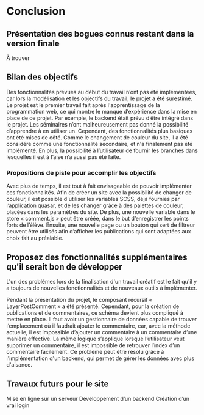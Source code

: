 

# Conclusion 

## Présentation des bogues connus restant dans la version finale  

À trouver

## Bilan des objectifs

Des fonctionnalités prévues au début du travail n’ont pas été implémentées, car lors la modélisation et les objectifs du travail, le projet a été surestimé. Le projet est le premier travail fait après l'apprentissage de la programmation web, ce qui montre le manque d’expérience dans la mise en place de ce projet. Par exemple, le backend était prévu d’être intégré dans le projet. Les séminaires n’ont malheureusement pas donné la possibilité d’apprendre à en utiliser un. Cependant, des fonctionnalités plus basiques ont été mises de côté. Comme le changement de couleur du site, il a été considéré comme une fonctionnalité secondaire, et n'a finalement pas été implémenté. En plus, la possibilité à l’utilisateur de fournir les branches dans lesquelles il est à l’aise n’a aussi pas été faite.

### Propositions de piste pour accomplir les objectifs  

Avec plus de temps, il est tout à fait envisageable de pouvoir implémenter ces fonctionnalités. Afin de créer un site avec la possibilité de changer de couleur, il est possible d'utiliser les variables SCSS, déjà fournies par l’application quasar, et de les changer grâce à des palettes de couleur, placées dans les paramètres du site. De plus, une nouvelle variable dans le store « comment.js » peut être créée, dans le but d’enregistrer les points forts de l’élève. Ensuite, une nouvelle page ou un bouton qui sert de filtreur peuvent être utilisés afin d’afficher les publications qui sont adaptées aux choix fait au préalable.

## Proposez des fonctionnalités supplémentaires qu'il serait bon de développer 

L'un des problèmes lors de la finalisation d'un travail créatif est le fait qu'il y a toujours de nouvelles fonctionnalités et de nouveaux outils à implémenter. 

Pendant la présentation du projet, le composant récursif « LayerPostComment » a été présenté. Cependant, pour la création de publications et de commentaires, ce schéma devient plus compliqué à mettre en place. Il faut avoir un gestionnaire de données capable de trouver l’emplacement où il faudrait ajouter le commentaire, car, avec la méthode actuelle, il est impossible d’ajouter un commentaire à un commentaire d’une manière effective. La même logique s’applique lorsque l’utilisateur veut supprimer un commentaire, il est impossible de retrouver l’index d’un commentaire facilement. Ce problème peut être résolu grâce à l'implémentation d'un backend, qui permet de gérer les données avec plus d'aisance.


## Travaux futurs pour le site

Mise en ligne sur un serveur 
Développement d’un backend
Création d’un vrai login 


